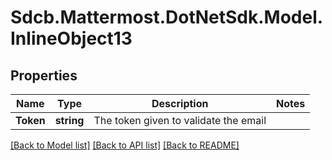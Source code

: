 # Sdcb.Mattermost.DotNetSdk.Model.InlineObject13
## Properties

Name | Type | Description | Notes
------------ | ------------- | ------------- | -------------
**Token** | **string** | The token given to validate the email | 

[[Back to Model list]](../README.md#documentation-for-models) [[Back to API list]](../README.md#documentation-for-api-endpoints) [[Back to README]](../README.md)

